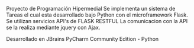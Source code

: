 Proyecto de Programación Hipermedial
Se implementa un sistema de Tareas el cual esta desarrollado bajo Python con el microframework Flask. Se utilizan servicios API's de FLASK RESTFUL 
La comunicacion con la API se la realiza mediante jquery con Ajax. 

Desarrollado en JBrains PyCharm Community Edition - Python
